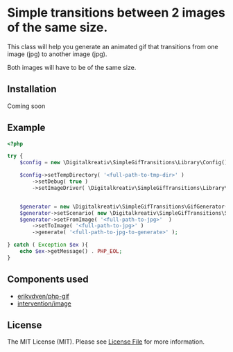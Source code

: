 # Simple transitions between 2 images of the same size.

This class will help you generate an animated gif that transitions from one image (jpg) to another image (jpg).

Both images will have to be of the same size.

## Installation

Coming soon

## Example

```php
<?php

try {
    $config = new \Digitalkreativ\SimpleGifTransitions\Library\Config();

    $config->setTempDirectory( '<full-path-to-tmp-dir>' )
        ->setDebug( true )
        ->setImageDriver( \Digitalkreativ\SimpleGifTransitions\Library\Config::IMAGE_DRIVER_GD );


    $generator = new \Digitalkreativ\SimpleGifTransitions\GifGenerator( $config );
    $generator->setScenario( new \Digitalkreativ\SimpleGifTransitions\Scenarios\RevealSlideBottom() );
    $generator->setFromImage( '<full-path-to-jpg>'  )
        ->setToImage( '<full-path-to-jpg>' )
        ->generate( '<full-path-to-jpg-to-generate>' );

} catch ( Exception $ex ){
    echo $ex->getMessage() . PHP_EOL;
}

```


## Components used

* [erikvdven/php-gif](https://github.com/ErikvdVen/php-gif)
* [intervention/image](https://github.com/Intervention/image)

## License

The MIT License (MIT). Please see [License File](LICENSE.md) for more information.
